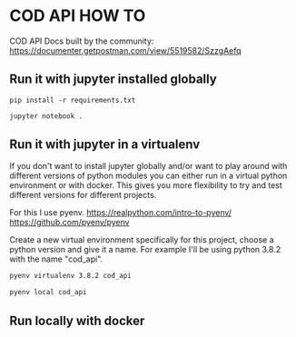 # COD API HOW TO

COD API Docs built by the community: https://documenter.getpostman.com/view/5519582/SzzgAefq
## Run it with jupyter installed globally

````shell
pip install -r requirements.txt
````

````bash
jupyter notebook .
````

## Run it with jupyter in a virtualenv

If you don't want to install jupyter globally and/or want to play around with different versions of python modules you can either run in a virtual python environment or with docker.
This gives you more flexibility to try and test different versions for different projects.

For this I use pyenv.
https://realpython.com/intro-to-pyenv/
https://github.com/pyenv/pyenv

Create a new virtual environment specifically for this project, choose a python version and give it a name. For example I'll be using python 3.8.2 with the name "cod_api".

````bash
pyenv virtualenv 3.8.2 cod_api
````

````bash
pyenv local cod_api
````

## Run locally with docker